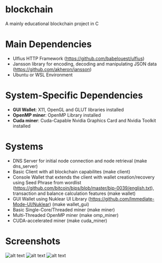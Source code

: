 # blockchain
A mainly educational blockchain project in C

# Main Dependencies
- Ulfius HTTP Framework (https://github.com/babelouest/ulfius)
- Jansson library for encoding, decoding and manipulating JSON data (https://github.com/akheron/jansson)
- Ubuntu or WSL Environment

# System-Specific Dependencies
- **GUI Wallet**: X11, OpenGL and GLUT libraries installed
- **OpenMP miner**: OpenMP Library installed
- **Cuda miner**: Cuda-Capable Nvidia Graphics Card and Nvidia Toolkit installed

# Systems
- DNS Server for initial node connection and node retrieval (make dns_server)
- Basic Client with all blockchain capabilites (make client)
- Console Wallet that extends the client with wallet creation/recovery using Seed Phrase from wordlist (https://github.com/bitcoin/bips/blob/master/bip-0039/english.txt),   transaction and balance calculation features (make wallet)
- GUI Wallet using Nuklear UI Library (https://github.com/Immediate-Mode-UI/Nuklear) (make wallet_gui)
- Basic Single-Core/Threaded miner (make miner)
- Multi-Threaded OpenMP miner (make omp_miner)
- CUDA-accelerated miner (make cuda_miner)

# Screenshots
![alt text](https://i.ibb.co/B2WnmwC/118805540-642610140021463-2051768474811686891-n.png)
![alt text](https://i.ibb.co/0FKMd0d/120554367-3407797569336584-6852632357135082824-n.png)
![alt text](https://i.ibb.co/S5qhBpc/120575897-348862949505949-1875888404735949257-n.png)
